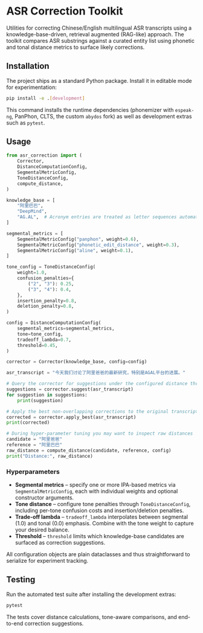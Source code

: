 # ASR Correction Toolkit

Utilities for correcting Chinese/English multilingual ASR transcripts using a knowledge-base-driven, retrieval augmented (RAG-like) approach. The toolkit compares ASR substrings against a curated entity list using phonetic and tonal distance metrics to surface likely corrections.

## Installation

The project ships as a standard Python package. Install it in editable mode for experimentation:

```bash
pip install -e .[development]
```

This command installs the runtime dependencies (phonemizer with `espeak-ng`, PanPhon, CLTS, the custom `abydos` fork) as well as development extras such as `pytest`.

## Usage

```python
from asr_correction import (
    Corrector,
    DistanceComputationConfig,
    SegmentalMetricConfig,
    ToneDistanceConfig,
    compute_distance,
)

knowledge_base = [
    "阿里巴巴",
    "DeepMind",
    "AG.AL",  # Acronym entries are treated as letter sequences automatically
]

segmental_metrics = [
    SegmentalMetricConfig("panphon", weight=0.6),
    SegmentalMetricConfig("phonetic_edit_distance", weight=0.3),
    SegmentalMetricConfig("aline", weight=0.1),
]

tone_config = ToneDistanceConfig(
    weight=1.0,
    confusion_penalties={
        ("2", "3"): 0.25,
        ("3", "4"): 0.4,
    },
    insertion_penalty=0.8,
    deletion_penalty=0.8,
)

config = DistanceComputationConfig(
    segmental_metrics=segmental_metrics,
    tone=tone_config,
    tradeoff_lambda=0.7,
    threshold=0.45,
)

corrector = Corrector(knowledge_base, config=config)

asr_transcript = "今天我们讨论了阿里爸爸的最新研究，特别是AGAL平台的进展。"

# Query the corrector for suggestions under the configured distance threshold
suggestions = corrector.suggest(asr_transcript)
for suggestion in suggestions:
    print(suggestion)

# Apply the best non-overlapping corrections to the original transcript
corrected = corrector.apply_best(asr_transcript)
print(corrected)

# During hyper-parameter tuning you may want to inspect raw distances
candidate = "阿里爸爸"
reference = "阿里巴巴"
raw_distance = compute_distance(candidate, reference, config)
print("Distance:", raw_distance)
```

### Hyperparameters

* **Segmental metrics** – specify one or more IPA-based metrics via `SegmentalMetricConfig`, each with individual weights and optional constructor arguments.
* **Tone distance** – configure tone penalties through `ToneDistanceConfig`, including per-tone confusion costs and insertion/deletion penalties.
* **Trade-off lambda** – `tradeoff_lambda` interpolates between segmental (1.0) and tonal (0.0) emphasis. Combine with the tone weight to capture your desired balance.
* **Threshold** – `threshold` limits which knowledge-base candidates are surfaced as correction suggestions.

All configuration objects are plain dataclasses and thus straightforward to serialize for experiment tracking.

## Testing

Run the automated test suite after installing the development extras:

```bash
pytest
```

The tests cover distance calculations, tone-aware comparisons, and end-to-end correction suggestions.
